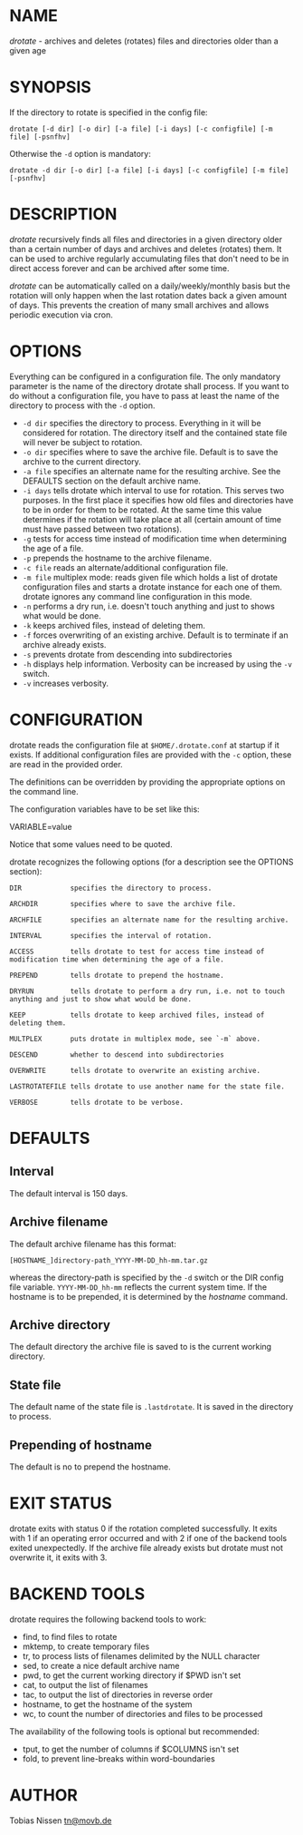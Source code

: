 # NAME

*drotate* - archives and deletes (rotates) files and directories older than a given age

# SYNOPSIS

If the directory to rotate is specified in the config file:

    drotate [-d dir] [-o dir] [-a file] [-i days] [-c configfile] [-m file] [-psnfhv]

Otherwise the `-d` option is mandatory:

    drotate -d dir [-o dir] [-a file] [-i days] [-c configfile] [-m file] [-psnfhv]

# DESCRIPTION

*drotate* recursively finds all files and directories in a given directory older than a certain number of days
and archives and deletes (rotates) them.  It can be used to archive regularly accumulating files  that  don't
need to be in direct access forever and can be archived after some time.

*drotate* can  be  automatically called on a daily/weekly/monthly basis but the rotation will only happen when
the last rotation dates back a given amount of days. This prevents the creation of many  small  archives  and
allows periodic execution via cron.

# OPTIONS

Everything can be configured in a configuration file. The only mandatory parameter is the name of the
directory drotate shall process. If you want to do without a configuration file, you have to  pass  at  least  the
name of the directory to process with the `-d` option.

* `-d dir` specifies  the  directory  to process. Everything in it will be considered for rotation. The directory itself and the contained state file will never be subject to rotation.
* `-o dir` specifies where to save the archive file. Default is to save the archive to the current directory.
* `-a file` specifies an alternate name for the resulting archive. See the DEFAULTS section on the default archive name.
* `-i days` tells  drotate  which  interval  to  use for rotation. This serves two purposes. In the first place it specifies how old files and directories have to be in order for them to be rotated. At the  same  time this  value determines if the rotation will take place at all (certain amount of time must have passed between two rotations).
* `-g` tests for access time instead of modification time when determining the age of a file.
* `-p` prepends the hostname to the archive filename.
* `-c file` reads an alternate/additional configuration file.
* `-m file` multiplex mode: reads given file which holds a list of drotate configuration files and starts  a drotate instance for each one of them. drotate ignores any command line configuration in this mode.
* `-n` performs a dry run, i.e. doesn't touch anything and just to shows what would be done.
* `-k` keeps archived files, instead of deleting them.
* `-f` forces overwriting of an existing archive. Default is to terminate if an archive already exists.
* `-s` prevents drotate from descending into subdirectories
* `-h` displays help information. Verbosity can be increased by using the `-v` switch.
* `-v` increases verbosity.

# CONFIGURATION

drotate reads the configuration file at `$HOME/.drotate.conf` at startup if it exists.
If additional configuration files are provided with the `-c` option, these are read in
the provided order.

The definitions can be overridden by providing the appropriate options on the command line.

The configuration variables have to be set like this:

   VARIABLE=value

Notice that some values need to be quoted.

drotate recognizes the following options (for a description see the OPTIONS section):

    DIR            specifies the directory to process.
   
    ARCHDIR        specifies where to save the archive file.

    ARCHFILE       specifies an alternate name for the resulting archive.

    INTERVAL       specifies the interval of rotation.

    ACCESS         tells drotate to test for access time instead of modification time when determining the age of a file.

    PREPEND        tells drotate to prepend the hostname.

    DRYRUN         tells drotate to perform a dry run, i.e. not to touch anything and just to show what would be done.

    KEEP           tells drotate to keep archived files, instead of deleting them.

    MULTPLEX       puts drotate in multiplex mode, see `-m` above.

    DESCEND        whether to descend into subdirectories

    OVERWRITE      tells drotate to overwrite an existing archive.

    LASTROTATEFILE tells drotate to use another name for the state file.

    VERBOSE        tells drotate to be verbose.

# DEFAULTS

## Interval

The default interval is 150 days.

## Archive filename

The default archive filename has this format:

    [HOSTNAME_]directory-path_YYYY-MM-DD_hh-mm.tar.gz

whereas the directory-path is specified by the `-d` switch or the DIR config file  variable.
`YYYY-MM-DD_hh-mm` reflects the current system time. If the hostname is to be prepended, it is determined by the *hostname* command.

## Archive directory

The default directory the archive file is saved to is the current working directory.

## State file

The default name of the state file is `.lastdrotate`. It is saved in the directory to process.

## Prepending of hostname

The default is no to prepend the hostname.

# EXIT STATUS

drotate exits with status 0 if the rotation completed successfully. It exits with 1  if  an  operating  error
occurred  and  with 2 if one of the backend tools exited unexpectedly. If the archive file already exists but
drotate must not overwrite it, it exits with 3.

# BACKEND TOOLS

drotate requires the following backend tools to work:

* find, to find files to rotate
* mktemp, to create temporary files
* tr, to process lists of filenames delimited by the NULL character
* sed, to create a nice default archive name
* pwd, to get the current working directory if $PWD isn't set
* cat, to output the list of filenames
* tac, to output the list of directories in reverse order
* hostname, to get the hostname of the system
* wc, to count the number of directories and files to be processed

The availability of the following tools is optional but recommended:

* tput, to get the number of columns if $COLUMNS isn't set
* fold, to prevent line-breaks within word-boundaries

# AUTHOR

Tobias Nissen <tn@movb.de>

